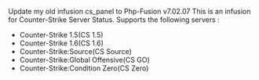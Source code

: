 Update my old infusion cs_panel to Php-Fusion v7.02.07
This is an infusion for Counter-Strike Server Status.
Supports the following servers : 
- Counter-Strike 1.5(CS 1.5)
- Counter-Strike 1.6(CS 1.6)
- Counter-Strike:Source(CS Source)
- Counter-Strike:Global Offensive(CS GO)
- Counter-Strike:Condition Zero(CS Zero)